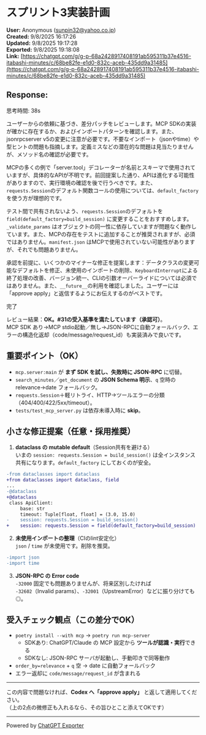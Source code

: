 # スプリント3実装計画

**User:** Anonymous (sunpin32@yahoo.co.jp)  
**Created:** 9/8/2025 16:17:26  
**Updated:** 9/8/2025 19:17:28  
**Exported:** 9/8/2025 19:18:08  
**Link:** [https://chatgpt.com/g/g-p-68a2428917408191ab595311b37e4516-itabashi-minutes/c/68be82fe-e1d0-832c-aceb-435dd9a31485](https://chatgpt.com/g/g-p-68a2428917408191ab595311b37e4516-itabashi-minutes/c/68be82fe-e1d0-832c-aceb-435dd9a31485)  

## Response:
思考時間: 38s

ユーザーからの依頼に基づき、差分パッチをレビューします。MCP SDKの実装が確かに存在するか、およびインポートパターンを確認します。また、jsonrpcserver v5の変更に注意が必要です。不要なインポート（jsonやtime）や型ヒントの問題も指摘します。定義ミスなどの潜在的な問題は見当たりませんが、メソッド名の確認が必要です。

MCPの多くの例で「server.tool」デコレーターが名前とスキーマで使用されていますが、具体的なAPIが不明です。前回提案した通り、APIは進化する可能性がありますので、実行環境の確認を後で行うべきです。また、`requests.Session`のデフォルト関数コールの使用については、`default_factory`を使う方が理想的です。

テスト間で共有されないよう、`requests.Session`のデフォルトを `field(default_factory=build_session)` に変更することをおすすめします。`_validate_params` はオブジェクトの同一性に依存していますが問題なく動作しています。また、MCPの存在をテストに追加することが推奨されますが、必須ではありません。`manifest.json` はMCPで使用されていない可能性がありますが、それでも問題ありません。

承認を前提に、いくつかのマイナーな修正を提案します：データクラスの変更可能なデフォルトを修正、未使用のインポートの削除、`KeyboardInterrupt`による終了処理の改善、バージョン統一、CLIの引数オーバーライドについては必須ではありません。また、`__future__`の利用を確認しました。ユーザーには「approve apply」と返信するようにお伝えするのがベストです。

完了

レビュー結果：**OK。#31の受入基準を満たしています（承認可）**。  
MCP SDK あり→MCP stdio起動／無し→JSON-RPCに自動フォールバック、エラーの構造化返却（code/message/request\_id）も実装済みで良いです。

重要ポイント（OK）
----------

*   `mcp.server:main` が **まず SDK を試し、失敗時に JSON-RPC** に切替。
*   `search_minutes`／`get_document` の **JSON Schema 明示**、`q` 空時の relevance→date フォールバック。
*   `requests.Session`＋軽リトライ、HTTP→ツールエラーの分類（404/400/422/5xx/timeout）。
*   `tests/test_mcp_server.py` は依存未導入時に **skip**。

小さな修正提案（任意・採用推奨）
----------------

1.  **dataclass の mutable default**（Session共有を避ける）  
    いまの `session: requests.Session = build_session()` は全インスタンス共有になります。`default_factory` にしておくのが安全。

```diff
-from dataclasses import dataclass
+from dataclasses import dataclass, field
...
-@dataclass
+@dataclass
 class ApiClient:
     base: str
     timeout: Tuple[float, float] = (3.0, 15.0)
-    session: requests.Session = build_session()
+    session: requests.Session = field(default_factory=build_session)
```

2.  **未使用インポートの整理**（CIのlint安定化）  
    `json` / `time` が未使用です。削除を推奨。

```diff
-import json
-import time
```

3.  **JSON-RPC の Error code**  
    `-32000` 固定でも問題ありませんが、将来区別したければ  
    `-32602`（Invalid params）、`-32001`（UpstreamError）などに振り分けても◎。

受入チェック観点（この差分でOK）
-----------------

*   `poetry install --with mcp` → `poetry run mcp-server`
    *   SDKあり: ChatGPT/Claude の MCP 設定から **ツールが認識・実行**できる
    *   SDKなし: JSON-RPC サーバが起動し、手動叩きで同等動作
*   `order_by=relevance` + `q` 空 → date に自動フォールバック
*   エラー返却に `code/message/request_id` が含まれる

* * *

この内容で問題なければ、**Codex へ「approve apply」** と返して適用してください。  
（上の2点の微修正も入れるなら、その旨ひとこと添えてOKです）



---
Powered by [ChatGPT Exporter](https://www.chatgptexporter.com)